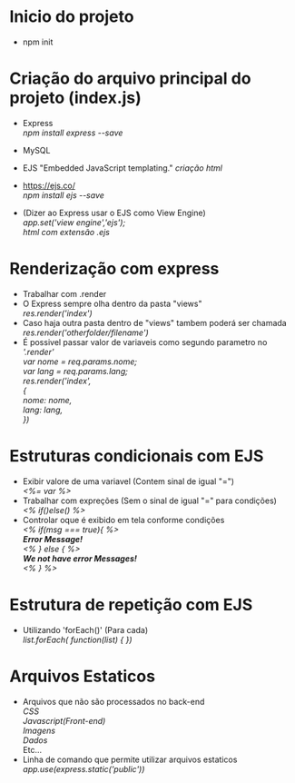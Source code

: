 # Inicio do projeto<br>
 - npm init

# Criação do arquivo principal do projeto (index.js)<br>
 - Express <br>
 *npm install express --save*<br>

 - MySQL <br>

 - EJS "Embedded JavaScript templating." *criação html*<br>
 - https://ejs.co/<br>
 *npm install ejs --save*<br>
 - (Dizer ao Express usar o EJS como View Engine)<br>
 *app.set('view engine','ejs');*<br>
 *html com extensão .ejs*


 # Renderização com express
 - Trabalhar com .render<br>
 - O Express sempre olha dentro da pasta "views"<br>
 *res.render('index')*<br>
 - Caso haja outra pasta dentro de "views" tambem poderá ser chamada<br>
 *res.render('otherfolder/filename')*<br>
 - É possivel passar valor de variaveis como segundo parametro no *'.render'*<br>
    *var nome = req.params.nome;*<br>
    *var lang = req.params.lang;*<br>
    *res.render('index',*<br>
    *{*<br>
        *nome: nome,*<br>
        *lang: lang,*<br>
    *})*<br>

# Estruturas condicionais com EJS
 - Exibir valore de uma variavel (Contem sinal de igual "=")<br>
    *<%= var %>*<br>
 - Trabalhar com expreções (Sem o sinal de igual "=" para condições)<br>
    *<% if()else() %>*<br>
 - Controlar oque é exibido em tela conforme condições<br>
*<% if(msg === true){ %>*<br>
    *<strong>Error Message!</strong>*<br>
*<% } else { %>*<br>
    *<strong>We not have error Messages!</strong>*<br>
*<% } %>*

# Estrutura de repetição com EJS
 - Utilizando 'forEach()' (Para cada)<br>
 *list.forEach( function(list) { })*<br>

 # Arquivos Estaticos
 - Arquivos que não são processados no back-end<br>
  *CSS*<br>
  *Javascript(Front-end)*<br>
  *Imagens*<br>
  *Dados*<br>
 Etc...<br>
- Linha de comando que permite utilizar arquivos estaticos<br>
*app.use(express.static('public'))*<br>
